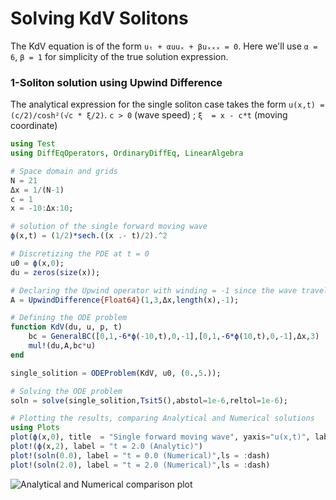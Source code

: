 # Solving KdV Solitons

The KdV equation is of the form `uₜ + αuuₓ + βuₓₓₓ = 0`. Here we'll use `α = 6`, `β = 1` for 
simplicity of the true solution expression.

### 1-Soliton solution using Upwind Difference

The analytical expression for the single soliton case takes the form `u(x,t) = (c/2)/cosh²(√c * ξ/2)`.
`c > 0` (wave speed) ; `ξ  = x - c*t` (moving coordinate)

```julia
using Test
using DiffEqOperators, OrdinaryDiffEq, LinearAlgebra

# Space domain and grids
N = 21
Δx = 1/(N-1)
c = 1
x = -10:Δx:10;

# solution of the single forward moving wave
ϕ(x,t) = (1/2)*sech.((x .- t)/2).^2 

# Discretizing the PDE at t = 0
u0 = ϕ(x,0);
du = zeros(size(x)); 

# Declaring the Upwind operator with winding = -1 since the wave travels from left to right 
A = UpwindDifference{Float64}(1,3,Δx,length(x),-1);

# Defining the ODE problem
function KdV(du, u, p, t)
	bc = GeneralBC([0,1,-6*ϕ(-10,t),0,-1],[0,1,-6*ϕ(10,t),0,-1],Δx,3) 
	mul!(du,A,bc*u)
end

single_solition = ODEProblem(KdV, u0, (0.,5.));

# Solving the ODE problem 
soln = solve(single_solition,Tsit5(),abstol=1e-6,reltol=1e-6);

# Plotting the results, comparing Analytical and Numerical solutions 
using Plots
plot(ϕ(x,0), title  = "Single forward moving wave", yaxis="u(x,t)", label = "t = 0.0 (Analytic)")
plot!(ϕ(x,2), label = "t = 2.0 (Analytic)")
plot!(soln(0.0), label = "t = 0.0 (Numerical)",ls = :dash)
plot!(soln(2.0), label = "t = 2.0 (Numerical)",ls = :dash)
```
![Analytical and Numerical comparison plot](https://github.com/SciML/DiffEqOperators.jl/raw/master/docs/src/assets/solution_plot.png)
